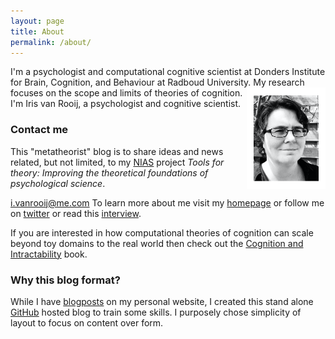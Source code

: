 ```yaml
---
layout: page
title: About
permalink: /about/
---
```


I'm a psychologist and computational cognitive scientist at Donders Institute for Brain, Cognition, and Behaviour 
at Radboud University. My research focuses on the scope and limits of theories of cognition.
<img align="right" width="25%"  src="/images/photo_border.png">I'm Iris van Rooij, a psychologist and cognitive scientist.

### Contact me
This "metatheorist" blog is to share ideas and news related, but not limited, to my [NIAS](https://nias.knaw.nl) project _Tools for theory: Improving the theoretical foundations of psychological science_.

[i.vanrooij@me.com](mailto:i.vanrooij@me.com)
 To learn more about me visit my [homepage](https://irisvanrooijcogsci.com) or follow me on [twitter](https://twitter.com/IrisVanRooij) or read this [interview](https://irisvanrooijcogsci.files.wordpress.com/2018/04/making-invisible-problems-visible1.pdf).

 If you are interested in how computational theories of cognition can scale beyond toy domains to the real world then check out the [Cognition and Intractability](https://cognitionandintractability.com) book.

### Why this blog format?

While I have [blogposts](https://irisvanrooijcogsci.com/posts/) on my personal website, I created this stand alone [GitHub](https://github.com) hosted blog to train some skills. I purposely chose simplicity of layout to focus on content over form.  
